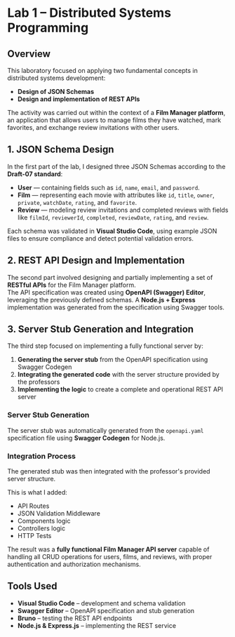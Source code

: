 # Lab 1 – Distributed Systems Programming

## Overview
This laboratory focused on applying two fundamental concepts in distributed systems development:
- **Design of JSON Schemas**
- **Design and implementation of REST APIs**

The activity was carried out within the context of a **Film Manager platform**, an application that allows users to manage films they have watched, mark favorites, and exchange review invitations with other users.

## 1. JSON Schema Design
In the first part of the lab, I designed three JSON Schemas according to the **Draft-07 standard**:
- **User** — containing fields such as `id`, `name`, `email`, and `password`.
- **Film** — representing each movie with attributes like `id`, `title`, `owner`, `private`, `watchDate`, `rating`, and `favorite`.
- **Review** — modeling review invitations and completed reviews with fields like `filmId`, `reviewerId`, `completed`, `reviewDate`, `rating`, and `review`.

Each schema was validated in **Visual Studio Code**, using example JSON files to ensure compliance and detect potential validation errors.

## 2. REST API Design and Implementation
The second part involved designing and partially implementing a set of **RESTful APIs** for the Film Manager platform.  
The API specification was created using **OpenAPI (Swagger) Editor**, leveraging the previously defined schemas. A **Node.js + Express** implementation was generated from the specification using Swagger tools.

## 3. Server Stub Generation and Integration
The third step focused on implementing a fully functional server by:
1. **Generating the server stub** from the OpenAPI specification using Swagger Codegen
2. **Integrating the generated code** with the server structure provided by the professors
3. **Implementing the logic** to create a complete and operational REST API server

### Server Stub Generation
The server stub was automatically generated from the `openapi.yaml` specification file using **Swagger Codegen** for Node.js.

### Integration Process
The generated stub was then integrated with the professor's provided server structure.

This is what I added:
- API Routes
- JSON Validation Middleware
- Components logic
- Controllers logic
- HTTP Tests

The result was a **fully functional Film Manager API server** capable of handling all CRUD operations for users, films, and reviews, with proper authentication and authorization mechanisms.

## Tools Used
- **Visual Studio Code** – development and schema validation  
- **Swagger Editor** – OpenAPI specification and stub generation  
- **Bruno** – testing the REST API endpoints 
- **Node.js & Express.js** – implementing the REST service
